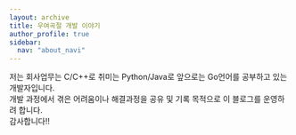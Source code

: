 ```yaml
---
layout: archive
title: 우여곡절 개발 이야기
author_profile: true
sidebar:
  nav: "about_navi"
---
```

저는 회사업무는 C/C++로 취미는 Python/Java로 앞으로는 Go언어를 공부하고 있는 개발자입니다.   
개발 과정에서 겪은 어려움이나 해결과정을 공유 및 기록 목적으로 이 블로그를 운영하려 합니다.   
감사합니다!!